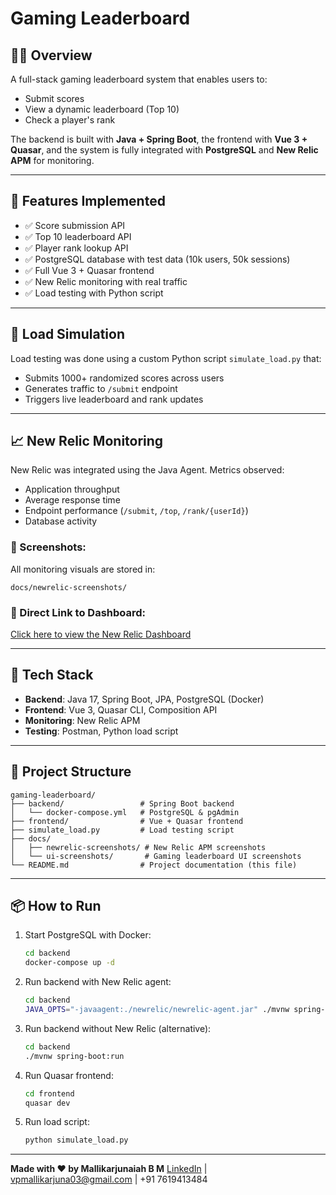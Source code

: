 # Gaming Leaderboard

## 👨‍💻 Overview

A full-stack gaming leaderboard system that enables users to:

* Submit scores
* View a dynamic leaderboard (Top 10)
* Check a player's rank

The backend is built with **Java + Spring Boot**, the frontend with **Vue 3 + Quasar**, and the system is fully integrated with **PostgreSQL** and **New Relic APM** for monitoring.

---

## 🚀 Features Implemented

* ✅ Score submission API
* ✅ Top 10 leaderboard API
* ✅ Player rank lookup API
* ✅ PostgreSQL database with test data (10k users, 50k sessions)
* ✅ Full Vue 3 + Quasar frontend
* ✅ New Relic monitoring with real traffic
* ✅ Load testing with Python script

---

## 🧪 Load Simulation

Load testing was done using a custom Python script `simulate_load.py` that:

* Submits 1000+ randomized scores across users
* Generates traffic to `/submit` endpoint
* Triggers live leaderboard and rank updates

---

## 📈 New Relic Monitoring

New Relic was integrated using the Java Agent. Metrics observed:

* Application throughput
* Average response time
* Endpoint performance (`/submit`, `/top`, `/rank/{userId}`)
* Database activity

### 📸 Screenshots:

All monitoring visuals are stored in:

```
docs/newrelic-screenshots/
```

### 🔗 Direct Link to Dashboard:

[Click here to view the New Relic Dashboard](https://one.newrelic.com/nr1-core/apm/overview/NjkxNzIyNXxBUE18QVBQTElDQVRJT058OTg2Nzk2MTgy?account=6917225&duration=1800000&state=97b09630-3a55-4276-9ed9-5555dc685c37)

---

## 🧰 Tech Stack

* **Backend**: Java 17, Spring Boot, JPA, PostgreSQL (Docker)
* **Frontend**: Vue 3, Quasar CLI, Composition API
* **Monitoring**: New Relic APM
* **Testing**: Postman, Python load script

---

## 📂 Project Structure

```
gaming-leaderboard/
├── backend/                 # Spring Boot backend
│   └── docker-compose.yml   # PostgreSQL & pgAdmin
├── frontend/                # Vue + Quasar frontend
├── simulate_load.py         # Load testing script
├── docs/
│   ├── newrelic-screenshots/ # New Relic APM screenshots
│   └── ui-screenshots/       # Gaming leaderboard UI screenshots
└── README.md                # Project documentation (this file)
```

---

## 📦 How to Run

1. Start PostgreSQL with Docker:

   ```bash
   cd backend
   docker-compose up -d
   ```

2. Run backend with New Relic agent:

   ```bash
   cd backend
   JAVA_OPTS="-javaagent:./newrelic/newrelic-agent.jar" ./mvnw spring-boot:run
   ```

3. Run backend without New Relic (alternative):

   ```bash
   cd backend
   ./mvnw spring-boot:run
   ```

4. Run Quasar frontend:

   ```bash
   cd frontend
   quasar dev
   ```

5. Run load script:

   ```bash
   python simulate_load.py
   ```

---



**Made with ❤️ by Mallikarjunaiah B M**
[LinkedIn](https://www.linkedin.com/in/mallikarjunaiah-b-m-1331a319a/) | [vpmallikarjuna03@gmail.com](mailto:vpmallikarjuna03@gmail.com) | +91 7619413484
